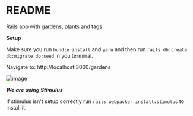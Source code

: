 # README

Rails app with gardens, plants and tags

**Setup**

Make sure you run `bundle install` and `yarn` and then run `rails db:create db:migrate db:seed` in you terminal.

Navigate to: http://localhost:3000/gardens

![image](https://user-images.githubusercontent.com/84695439/173211813-fe3dd690-40a2-48ae-957d-255e8d1540d5.png)


***We are using Stimulus***

If stimulus isn't setup correctly run `rails webpacker:install:stimulus` to install it.


